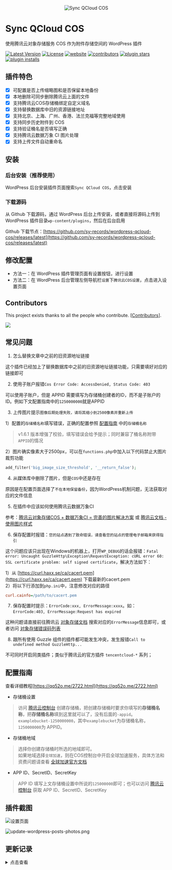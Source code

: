 <p align="center">
    <img src="/wordpress-cos.png" alt="Sync QCloud COS" />
</p>

# Sync QCloud COS

使用腾讯云对象存储服务 COS 作为附件存储空间的 WordPress 插件

[![Latest Version](https://img.shields.io/github/release/sy-records/wordpress-qcloud-cos.svg)](https://github.com/sy-records/wordpress-qcloud-cos/releases)
[![License](https://img.shields.io/github/license/sy-records/wordpress-qcloud-cos?color=red)](LICENSE)
[![website](https://img.shields.io/badge/website-qq52o.me-blue)](https://qq52o.me)
[![contributors](https://img.shields.io/github/contributors/sy-records/wordpress-qcloud-cos?color=blue)](https://github.com/sy-records/wordpress-qcloud-cos/graphs/contributors)
[![plugin stars](https://img.shields.io/wordpress/plugin/stars/sync-qcloud-cos)](https://wordpress.org/plugins/sync-qcloud-cos/)
[![plugin installs](https://img.shields.io/wordpress/plugin/installs/sync-qcloud-cos)](https://wordpress.org/plugins/sync-qcloud-cos/)

## 插件特色

* [x] 可配置是否上传缩略图和是否保留本地备份
* [x] 本地删除可同步删除腾讯云上面的文件
* [x] 支持腾讯云COS存储桶绑定自定义域名
* [x] 支持替换数据库中旧的资源链接地址
* [x] 支持北京、上海、广州、香港、法兰克福等完整地域使用
* [x] 支持同步历史附件到 COS
* [x] 支持验证桶名是否填写正确
* [x] 支持腾讯云数据万象 CI 图片处理
* [x] 支持上传文件自动重命名

## 安装

### 后台安装（推荐使用）

WordPress 后台安装插件页面搜索`Sync QCloud COS`，点击安装

### 下载源码

从 Github 下载源码，通过 WordPress 后台上传安装，或者直接将源码上传到 WordPress 插件目录`wp-content/plugins`，然后在后台启用

Github 下载节点：[https://github.com/sy-records/wordpress-qcloud-cos/releases/latest](https://github.com/sy-records/wordpress-qcloud-cos/releases/latest)

## 修改配置

* 方法一：在 WordPress 插件管理页面有设置按钮，进行设置
* 方法二：在 WordPress 后台管理左侧导航栏`设置`下`腾讯云COS设置`，点击进入设置页面

## Contributors

This project exists thanks to all the people who contribute. [[Contributors](https://github.com/sy-records/wordpress-qcloud-cos/graphs/contributors)].

<a href="https://github.com/sy-records/wordpress-qcloud-cos/graphs/contributors"><img src="https://opencollective.com/cos/contributors.svg?width=890&button=false" /></a>

## 常见问题

1. 怎么替换文章中之前的旧资源地址链接

这个插件已经加上了替换数据库中之前的旧资源地址链接功能，只需要填好对应的链接即可

2. 使用子账户报错`Cos Error Code: AccessDenied, Status Code: 403`

可以使用子账户，但是 APPID 需要填写为存储桶创建者的ID，而不是子账户的ID。例如下文配置指南中的`1250000000`就是APPID

3. 上传图片提示`图像后期处理失败，请将其缩小到2500像素并重新上传`

1）配置的`存储桶名称`填写错误，正确的配置参照 [配置指南](https://github.com/sy-records/wordpress-qcloud-cos#%E9%85%8D%E7%BD%AE%E6%8C%87%E5%8D%97) 中的`存储桶名称`
> v1.6.1 版本增强了校验，填写错误会给予提示；同时兼容了桶名称附带`APPID`的情况

2）图片确实像素大于2500px，可以在`functions.php`中加入以下代码禁止大图片裁剪功能

```php
add_filter('big_image_size_threshold', '__return_false');
```

4. 从媒体库中删除了图片，但是`COS`中还是存在

原因是在配置页面选择了`不在本地保留备份`，因为WordPress机制问题，无法获取对应的文件信息

5. 在插件中应该如何使用腾讯云数据万象CI

参考：[腾讯云对象存储COS + 数据万象CI = 完善的图片解决方案](https://cloud.tencent.com/developer/article/1606153) 或 [腾讯云文档 - 使用图片样式](https://cloud.tencent.com/document/product/436/42214#.E4.BD.BF.E7.94.A8.E5.9B.BE.E7.89.87.E6.A0.B7.E5.BC.8F)

6. 保存配置时报错：`您的站点遇到了致命错误，请查看您的站点的管理电子邮箱来获得指引`

这个问题应该只出现在Windows的机器上，打开`WP_DEBUG`的话会报错：`Fatal error: Uncaught GuzzleHttp\Exception\RequestException: cURL error 60: SSL certificate problem: self signed certificate`，解决方法如下：

1）从 [https://curl.haxx.se/ca/cacert.pem](https://curl.haxx.se/ca/cacert.pem) 下载最新的cacert.pem  
2）将以下行添加到`php.ini`中，注意修改对应的路径

```ini
curl.cainfo=/path/to/cacert.pem
```

7. 保存配置时提示：`ErrorCode:xxx, ErrorMessage:xxxx`。如：`ErrorCode:403, ErrorMessage:Request has expired`

这种问题请直接前往腾讯云 [对象存储文档](https://cloud.tencent.com/document/product/436) 搜索对应的`ErrorMessage`信息即可，或者访问 [对象存储错误码列表](https://cloud.tencent.com/document/product/436/7730#.E9.94.99.E8.AF.AF.E7.A0.81.E5.88.97.E8.A1.A8)

8. 跟所有使用 Guzzle 组件的插件都可能发生冲突，发生报错`Call to undefined method GuzzleHttp...`

不可同时开启同类插件；类似于腾讯云的官方插件 `tencentcloud-*` 系列；

## 配置指南

查看详细教程[https://qq52o.me/2722.html](https://qq52o.me/2722.html)

* 存储桶设置
> 访问 [腾讯云控制台](https://console.cloud.tencent.com/cos5/bucket) 创建存储桶，把创建存储桶时要求你填写的**存储桶名称**，把**存储桶名称**填到这里就可以了，没有后面的`-appid`。  
> `examplebucket-1250000000`，其中`examplebucket`为存储桶名称，`1250000000`为 APPID。

* 存储桶地域
> 选择你创建存储桶时所选的地域即可。  
> 如果地域选择`全球加速`，则在COS控制台中开启全球加速服务，具体方法和资费问题请查看 [全球加速官方文档](https://cloud.tencent.com/document/product/436/38866)

* APP ID、SecretID、SecretKey
> APP ID 填写上文存储桶设置中所说的`125000000`即可；也可以访问 [腾讯云控制台](https://console.cloud.tencent.com/cos5/key) 获取 APP ID、SecretID、SecretKey

## 插件截图

![设置页面](screenshot-1.png)

![update-wordpress-posts-photos.png](screenshot-2.png)

## 更新记录

<details>
<summary>点击查看</summary>

2021-08-21
* 修复页面引用多次同一图片导致图片处理添加多次

2021-07-21
* 升级 COS SDK

2021-03-17
* 添加 get_home_path 方法判断
* 支持 WordPress 5.7 版本

2021-01-24
* 优化配置校验逻辑
* 支持删除非图片类型文件

2020-12-13
* 修复版本号
* 修复勾选不上传缩略图后不会删除云端缩略图
* 升级 COS SDK 版本
* 支持 WordPress 5.6 版本

2020-08-11
* 修复多站点上传原图失败，缩略图正常问题
* 优化上传路径获取

2020-07-24
* 优化同步上传路径获取

2020-06-16
* 修改常见问题和相关链接

2020-05-22
* 增加南京地域

2020-05-15
* 增加替换题图数据库链接

2020-05-04
* 支持上传文件自动重命名
* 支持特色图片使用图片处理

2020-04-22
* 增加金融云地域
* 升级SDK至[v2.0.8](https://github.com/tencentyun/cos-php-sdk-v5/releases/tag/v2.0.8)

2020-04-10
* 修复勾选不在本地保存图片后媒体库显示默认图片问题
* 修复删除错误

2020-04-02
* 修复勾选不在本地保存图片后媒体库显示默认图片问题
* 优化删除文件逻辑

2020-04-01
* 增加腾讯云数据万象图片处理

2020-03-29
* 优化deactivation_hook，禁用时可选删除配置和恢复URL前缀

2020-03-27
* 增加插件禁用事件，可选择是否删除配置
* 增加上传文件try catch，提示文件上传错误时请打开控制台查看对应请求的Response输出信息
* 修复首尔地域错误，感谢`서대현`反馈

2020-03-11
* 更新腾讯云SDK至[v2.0.7](https://github.com/tencentyun/cos-php-sdk-v5/releases/tag/v2.0.7)版本
* 修改上个版本插件文件末尾空白符号问题

2020-02-16
* 更新腾讯云SDK至[v2.0.6](https://github.com/tencentyun/cos-php-sdk-v5/releases/tag/v2.0.6)版本

2020-02-09
* 增强存储桶配置验证
* cos client增加schema
* 修复腾讯云cos返回数据格式不一致问题

2020-01-15
* 升级sdk为v5版本
* 修复本地文件夹和URL前缀结尾`/`去除失败
* 优化URL前缀注意事项提示中的http和https

2020-01-14
* 优化button按钮样式
* 优化sdk中的代码
> v4 sdk的最后一个版本

2020-01-09
* 修复第一次删除文件失败，报错`ERROR_PROXY_APPID_USERID_NOTMATCH`，导致删除文件不完整
* 优化删除逻辑
* 移除时区设置
* 增加发布版本链接
* 修改`README`中的常见问题

2019-11-23
* 修复地域选择上海地区跳转华中问题

2019-11-13
* 修复导致评论时间戳差 8 小时问题

2018-11-30
* 增加数据库链接替换功能

2018-11-04
* 添加北京、香港、法兰克福等完整地域使用

2018-10-30
* 修复变量未定义错误

2018-09-01
* 新增错误 Case

2018-05-22
* 接手更新，创建仓库

</details>
